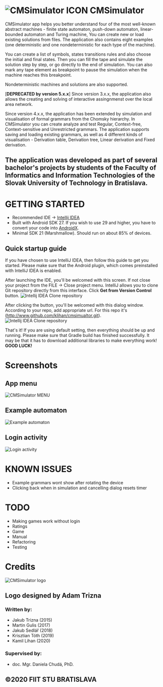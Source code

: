 
# ![CMSimulator ICON](app\src\main\res\mipmap-mdpi\ic_launcher.png) CMSimulator

CMSimulator app helps you better understand four of the most well-known abstract machines - finite state automaton, push-down automaton, linear-bounded automaton and Turing machine, You can create new or load existing solutions from files. The application also contains eight examples (one deterministic and one nondeterministic for each type of the machine).

You can create a list of symbols, states transitions rules and also choose the initial and final states. Then you can fill the tape and simulate the solution step by step, or go directly to the end of simulation. You can also mark any tape element as breakpoint to pause the simulation when the machine reaches this breakpoint.

Nondeterministic machines and solutions are also supported.

[**DEPRECATED by version 5.x.x**] Since version 3.x.x, the application also allows the creating and solving of interactive assingnmenst over the local area network. 

Since version 4.x.x, the application has been extended by simulation and visualisation of formal grammars from the Chomsky hierarchy. In CMSimulator you can create analyze and test Regular, Context-free, Context-sensitive and Unrestricted grammars. The application supports saving and loading existing grammars, as well as 4 different kinds of visualisation - Derivation table, Derivation tree, Linear derivation and Fixed derivation.

## The application was developed as part of several bachelor's projects by students of the Faculty of Informatics and Information Technologies of the Slovak University of Technology in Bratislava.
  
# GETTING STARTED

- Recommended IDE -> [Intellij IDEA](https://www.jetbrains.com/idea/)
- Built with Android SDK 27. If you wish to use 29 and higher, you have to convert your code into [AndroidX](https://developer.android.com/jetpack/androidx).
- Minimal SDK 21 (Marshmallow). Should run on about 85% of devices.

## Quick startup guide

If you have chosen to use IntelliJ IDEA, then follow this guide to get you started. Please make sure that the Android plugin, which comes preinstalled with IntelliJ IDEA is enabled.

After launching the IDE, you'll be welcomed with this screen. If not close your project from the FILE -> Close project menu. IntelliJ allows you to clone Git repository directly from this interface. Click **Get from Version Control** button.
![Intellij IDEA Clone repository](doc/idea-welcome.png)

After clicking the button, you'll be welcomed with this dialog window. According to your repo, add appropriate url. For this repo it's (http://www.github.com/klihan/cmsimualtor.git).
![Intellij IDEA Clone repository](doc/idea-clone.png)

That's it! If you are using default setting, then everything should be up and running. Please make sure that Gradle build has finished successfully. It may be that it has to download additional libraries to make everything work! **GOOD LUCK!**

# Screenshots

## App menu
![CMSimulator MENU](doc/app_menu.png)

## Example automaton
![Example automaton](doc/app_automata_preview.png)

## Login activity
![Login activity](doc/app_login.png)

# KNOWN ISSUES

- Example grammars wont show after rotating the device
- Clicking back when in simulation and cancelling dialog resets timer

# TODO

- Making games work without login
- Ratings
- Game
- Manual
- Refactoring
- Testing

# Credits

![CMSimulator logo](app\src\main\res\drawable\logo_v1.png)

## Logo designed by Adam Trizna

### Written by:
- Jakub Trizna (2015)
- Martin Gulis (2017)
- Jakub Sedlář (2018)
- Krisztian Tóth (2019)
- Kamil Lihan (2020)

### Supervised by:
- doc. Mgr. Daniela Chudá, PhD.

## ©2020 FIIT STU BRATISLAVA